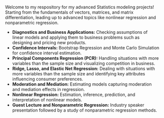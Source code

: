 Welcome to my respository for my advanced Statistics modeling projects! Starting from the fundamentals of vectors, matrices, and matrix differentiation, leading up to advanced topics like nonlinear regression and nonparametric regression.


- **Diagnostics and Business Applications:** Checking assumptions of linear models and applying them to business problems such as designing and pricing new products.
- **Confidence Intervals:** Bootstrap Regression and Monte Carlo Simulation for confidence interval estimation.
- **Principal Components Regression (PCR):** Handling situations with more variables than the sample size and visualizing competition in business.
- **Ridge, Lasso, and Elastic Net Regression:** Dealing with situations with more variables than the sample size and identifying key attributes influencing consumer preferences.
- **Moderation and Mediation:** Estimating models capturing moderation and mediation effects in regression.
- **Nonlinear Regression:** Estimation, inference, prediction, and interpretation of nonlinear models.
- **Guest Lecture and Nonparametric Regression:** Industry speaker presentation followed by a study of nonparametric regression methods.

